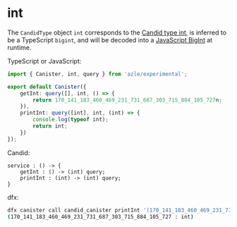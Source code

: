 # int

The `CandidType` object `int` corresponds to the [Candid type int](https://internetcomputer.org/docs/current/references/candid-ref#type-int), is inferred to be a TypeScript `bigint`, and will be decoded into a [JavaScript BigInt](https://developer.mozilla.org/en-US/docs/Web/JavaScript/Reference/Global_Objects/BigInt) at runtime.

TypeScript or JavaScript:

```typescript
import { Canister, int, query } from 'azle/experimental';

export default Canister({
    getInt: query([], int, () => {
        return 170_141_183_460_469_231_731_687_303_715_884_105_727n;
    }),
    printInt: query([int], int, (int) => {
        console.log(typeof int);
        return int;
    })
});
```

Candid:

```
service : () -> {
    getInt : () -> (int) query;
    printInt : (int) -> (int) query;
}
```

dfx:

```bash
dfx canister call candid_canister printInt '(170_141_183_460_469_231_731_687_303_715_884_105_727 : int)'
(170_141_183_460_469_231_731_687_303_715_884_105_727 : int)
```
